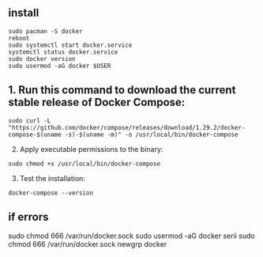 ## install
```
sudo pacman -S docker 
reboot
sudo systemctl start docker.service
systemctl status docker.service
sudo docker version
sudo usermod -aG docker $USER
```

## 1. Run this command to download the current stable release of Docker Compose:

```
sudo curl -L "https://github.com/docker/compose/releases/download/1.29.2/docker-compose-$(uname -s)-$(uname -m)" -o /usr/local/bin/docker-compose
```

2. Apply executable permissions to the binary:

```
sudo chmod +x /usr/local/bin/docker-compose
```

3. Test the installation:

```
docker-compose --version
```

## if errors
sudo chmod 666 /var/run/docker.sock
sudo usermod -aG docker serii
sudo chmod 666 /var/run/docker.sock
newgrp docker
